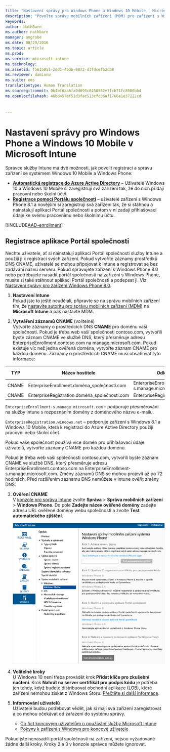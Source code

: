 ```yaml
---
title: "Nastavení správy pro Windows Phone a Windows 10 Mobile | Microsoft Intune"
description: "Povolte správu mobilních zařízení (MDM) pro zařízení s Windows 10 Mobile nebo Windows Phone pomocí služby Microsoft Intune."
keywords: 
author: NathBarn
ms.author: nathbarn
manager: angrobe
ms.date: 08/29/2016
ms.topic: article
ms.prod: 
ms.service: microsoft-intune
ms.technology: 
ms.assetid: f5615051-2dd1-453b-9872-d3fdcefb2cb8
ms.reviewer: damionw
ms.suite: ems
translationtype: Human Translation
ms.sourcegitcommit: 0b4bf6aa6fa9d693c0458562e7fcb71fc8000bb4
ms.openlocfilehash: 46bd457af51d3fac513cfc36af1766e1e37222cd


---
```



# Nastavení správy pro Windows Phone a Windows 10 Mobile v Microsoft Intune

Správce služby Intune má dvě možnosti, jak povolit registraci a správu zařízení se systémem Windows 10 Mobile a Windows Phone:

- **[Automatická registrace do Azure Active Directory](#azure-active-directory-enrollment)** – Uživatelé Windows 10 a Windows 10 Mobile si zaregistrují svá zařízení tak, že do nich přidají pracovní nebo školní účet.
- **[Registrace pomocí Portálu společnosti](#company-portal-app-enrollment)** – uživatelé zařízení s Windows Phone 8.1 a novějším si zaregistrují svá zařízení tak, že si stáhnou a nainstalují aplikaci Portál společnosti a potom v ní zadají přihlašovací údaje ke svému pracovnímu nebo školnímu účtu.


[!INCLUDE[AAD-enrollment](../includes/win10-automatic-enrollment-aad.md)]

## Registrace aplikace Portál společnosti
Nechte uživatele, ať si nainstalují aplikaci Portál společnosti služby Intune a použijí ji k registraci svých zařízení. Pokud vytvoříte záznamy prostředků DNS CNAME, uživatelé se mohou připojovat k Intune a registrovat se bez zadávání názvu serveru. Pokud spravujete zařízení s Windows Phone 8.0 nebo potřebujete nasadit portál společnosti na zařízení s Windows Phone, musíte si také stáhnout aplikaci Portál společnosti a podepsat ji. Viz [Nastavení správy pro zařízení Windows Phone 8.0](set-up-windows-phone-8.0-management-with-microsoft-intune.md).

1.  **Nastavení Intune**<br>Pokud jste to ještě neudělali, připravte se na správu mobilních zařízení tím, že [nastavíte autoritu pro správu mobilních zařízení (MDM)](prerequisites-for-enrollment.md#set-mobile-device-management-authority) na **Microsoft Intune** a pak nastavte MDM.

2.  **Vytváření záznamů CNAME** (volitelné)<br>Vytvořte záznamy o prostředcích DNS **CNAME** pro doménu vaší společnosti. Pokud je třeba web vaší společnosti contoso.com, vytvořili byste záznam CNAME ve službě DNS, který přesměruje adresu EnterpriseEnrollment.contoso.com na manage.microsoft.com. Pokud existuje víc než jedna ověřená doména, vytvořte záznam CNAME pro každou doménu. Záznamy o prostředcích CNAME musí obsahovat tyto informace:

  |TYP|Název hostitele|Odkazuje na|Hodnota TTL|
  |--------|-------------|-------------|-------|
  |CNAME|EnterpriseEnrollment.doména_společnosti.com|EnterpriseEnrollment-s.manage.microsoft.com |1 hodina|
  |CNAME|EnterpriseRegistration.doména_společnosti.com|EnterpriseRegistration.windows.net|1 hodina|

  `EnterpriseEnrollment-s.manage.microsoft.com` – podporuje přesměrování na služby Intune s rozpoznáním domény z doménového názvu e-mailu.

  `EnterpriseRegistration.windows.net` – podporuje zařízení s Windows 8.1 a Windows 10 Mobile, která k registraci do Azure Active Directory použijí pracovní nebo školní účet.

  Pokud vaše společnost používá více domén pro přihlašovací údaje uživatelů, vytvořte záznamy CNAME pro každou doménu.

  Pokud je třeba web vaší společnosti contoso.com, vytvořili byste záznam CNAME ve službě DNS, který přesměruje adresu EnterpriseEnrollment.contoso.com na EnterpriseEnrollment-s.manage.microsoft.com. Změny záznamů DNS se mohou projevit až po 72 hodinách. Před rozšířením záznamu DNS nemůžete v Intune ověřit změny DNS.

3.  **Ověření CNAME**<br>V [konzole pro správu Intune](http://manage.microsoft.com) zvolte **Správa** &gt; **Správa mobilních zařízení** &gt; **Windows Phone**. Do pole **Zadejte název ověřené domény** zadejte adresu URL ověřené domény webu společnosti a zvolte **Test automatického zjištění**.

    ![Dialogové okno Instalace správy mobilního zařízení pro systém Windows](../media/windows-phone-enrollment.png)

4.  **Volitelné kroky**<br>U Windows 10 není třeba provádět krok **Přidat klíče pro zkušební načtení**. Krok **Nahrát na server certifikát pro podpis kódu** je potřeba jen tehdy, když budete distribuovat obchodní aplikace (LOB), které zařízení nemohou získat z Windows Storu. [Přečtěte si další informace](set-up-windows-phone-8.0-management-with-microsoft-intune.md).

5.  **Informování uživatelů**<br>Uživatelé budou potřebovat vědět, jak si mají svá zařízení zaregistrovat a co mohou očekávat od zařazení do systému správy.
    - [Co říct koncovým uživatelům o používání služby Microsoft Intune](what-to-tell-your-end-users-about-using-microsoft-intune.md)
    - [Pokyny k zařízení s Windows pro koncové uživatele](../enduser/using-your-windows-device-with-intune.md)

Pokud jste nenasadili portál společnosti na zařízení, nejsou vyžadované žádné další kroky.  Kroky 2 a 3 v konzole správce můžete ignorovat.



<!--HONumber=Oct16_HO3-->


